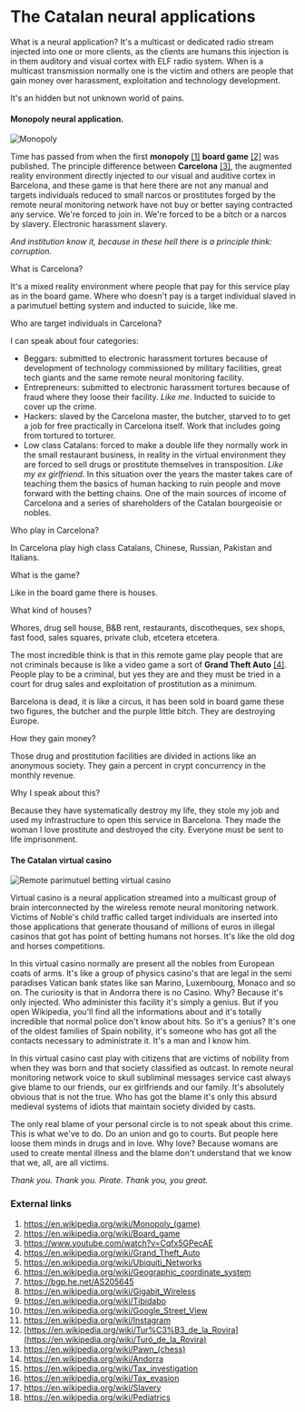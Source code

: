 # The Catalan neural applications

What is a neural application? It's a multicast or dedicated radio stream injected into one or more clients, as the clients are humans this injection is in them auditory and visual cortex with ELF radio system. When is a multicast transmission normally one is the victim and others are people that gain money over harassment, exploitation and technology development.

It's an hidden but not unknown world of pains.

#### Monopoly neural application.

![Monopoly](http://telecomlobby.com/Images/01-This-Is-What-the-First-Ever-Monopoly-Game-Looked-Like-courtesy-Thomas-E-Forsyth.jpg)

Time has passed from when the first **monopoly** [[1]](https://en.wikipedia.org/wiki/Monopoly_(game)) **board game** [[2]](https://en.wikipedia.org/wiki/Board_game) was published. The principle difference between **Carcelona** [[3]](https://www.youtube.com/watch?v=Cqfx5GPecAE), the augmented reality environment directly injected to our visual and auditive cortex in Barcelona, and these game is that here there are not any manual and targets individuals reduced to small narcos or prostitutes forged by the remote neural monitoring network have not buy or better saying contracted any service. We're forced to join in. We're forced to be a bitch or a narcos by slavery. Electronic harassment slavery.  

*And institution know it, because in these hell there is a principle think: corruption.*

What is Carcelona?

It's a mixed reality environment where people that pay for this service play as in the board game. Where who doesn't pay is a target individual slaved in a parimutuel betting system and inducted to suicide, like me. 

Who are target individuals in Carcelona?

I can speak about four categories:

- Beggars: submitted to electronic harassment tortures because of development of technology commissioned by military facilities, great tech giants and the same remote neural monitoring facility.
- Entrepreneurs: submitted to electronic harassment tortures because of fraud where they loose their facility. *Like me*. Inducted to suicide to cover up the crime.
- Hackers: slaved by the Carcelona master, the butcher, starved to to get a job for free practically in Carcelona itself. Work that includes going from tortured to torturer.
- Low class Catalans: forced to make a double life they normally work in the small restaurant business, in reality in the virtual environment they are forced to sell drugs or prostitute themselves in transposition. *Like my ex girlfriend*. In this situation over the years the master takes care of teaching them the basics of human hacking to ruin people and move forward with the betting chains. One of the main sources of income of Carcelona and a series of shareholders of the Catalan bourgeoisie or nobles.

Who play in Carcelona?

In Carcelona play high class Catalans, Chinese, Russian, Pakistan and Italians. 

What is the game?

Like in the board game there is houses. 

What kind of houses?

Whores, drug sell house, B&B rent, restaurants, discotheques, sex shops, fast food, sales squares, private club, etcetera etcetera.

The most incredible think is that in this remote game play people that are not criminals because is like a video game a sort of **Grand Theft Auto** [[4]](https://en.wikipedia.org/wiki/Grand_Theft_Auto). People play to be a criminal, but yes they are and they must be tried in a court for drug sales and exploitation of prostitution as a minimum.

Barcelona is dead, it is like a circus, it has been sold in board game these two figures, the butcher and the purple little bitch. They are destroying Europe.

How they gain money?

Those drug and prostitution facilities are divided in actions like an anonymous society. They gain a percent in crypt concurrency in the monthly revenue.

Why I speak about this?

Because they have systematically destroy my life, they stole my job and used my infrastructure to open this service in Barcelona. They made the woman I love prostitute and destroyed the city. Everyone must be sent to life imprisonment.

#### The Catalan virtual casino

![Remote parimutuel betting virtual casino](http://telecomlobby.com/Images/pari-mutuel-betting.webp)

Virtual casino is a neural application streamed into a multicast group of brain interconnected by the wireless remote neural monitoring network. Victims of Noble's child traffic called target individuals are inserted into those applications that generate thousand of millions of euros in illegal casinos that got has point of betting humans not horses. It's like the old dog and horses competitions.   

In this virtual casino normally are present all the nobles from European coats of arms. It's like a group of physics casino's that are legal in the semi paradises Vatican bank states like san Marino, Luxembourg, Monaco and so on. The curiosity is that in Andorra there is no Casino. Why? Because it's only injected. Who administer this facility it's simply a genius. But if you open Wikipedia, you'll find all the informations about and it's totally incredible that normal police don't know about hits. So it's a genius? It's one of the oldest families of Spain nobility, it's someone who has got all the contacts necessary to administrate it. It's a man and I know him. 

In this virtual casino cast play with citizens that are victims of nobility from when they was born and that society classified as outcast. In remote neural monitoring network voice to skull subliminal messages service cast always give blame to our friends, our ex girlfriends and our family. It's absolutely obvious that is not the true. Who has got the blame it's only this absurd medieval systems of idiots that maintain society divided by casts. 

The only real blame of your personal circle is to not speak about this crime. This is what we've to do. Do an union and go to courts. But people here loose them minds in drugs and in love. Why love? Because womans are used to create mental illness and the blame don't understand that we know that we, all, are all victims.

*Thank you. Thank you. Pirate. Thank you, you great.*



###  External links

1. https://en.wikipedia.org/wiki/Monopoly_(game)
2. https://en.wikipedia.org/wiki/Board_game
3. https://www.youtube.com/watch?v=Cqfx5GPecAE
4. https://en.wikipedia.org/wiki/Grand_Theft_Auto
5. https://en.wikipedia.org/wiki/Ubiquiti_Networks
6. https://en.wikipedia.org/wiki/Geographic_coordinate_system
7. https://bgp.he.net/AS205645
8. https://en.wikipedia.org/wiki/Gigabit_Wireless
9. https://en.wikipedia.org/wiki/Tibidabo
10. https://en.wikipedia.org/wiki/Google_Street_View
11. https://en.wikipedia.org/wiki/Instagram
12. [https://en.wikipedia.org/wiki/Tur%C3%B3_de_la_Rovira](https://en.wikipedia.org/wiki/Turó_de_la_Rovira)
13. https://en.wikipedia.org/wiki/Pawn_(chess)
14. https://en.wikipedia.org/wiki/Andorra
15. https://en.wikipedia.org/wiki/Tax_investigation
16. https://en.wikipedia.org/wiki/Tax_evasion
17. https://en.wikipedia.org/wiki/Slavery
18. https://en.wikipedia.org/wiki/Pediatrics

